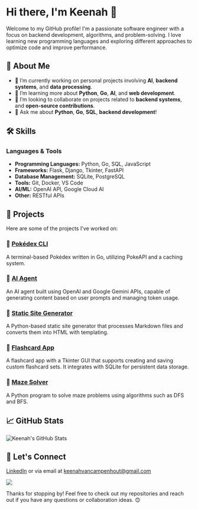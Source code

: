 # Hi there, I'm Keenah 👋

Welcome to my GitHub profile! I'm a passionate software engineer with a focus on backend development, algorithms, and problem-solving. I love learning new programming languages and exploring different approaches to optimize code and improve performance.

## 🚀 About Me

- 🔭 I’m currently working on personal projects involving **AI**, **backend systems**, and **data processing**.
- 🌱 I’m learning more about  **Python**, **Go**, **AI**, and **web development**.
- 👯 I’m looking to collaborate on projects related to **backend systems**, and **open-source contributions**.
- 💬 Ask me about **Python**, **Go**, **SQL**, **backend development**!

## 🛠️ Skills

### Languages & Tools

- **Programming Languages:** Python, Go, SQL, JavaScript
- **Frameworks:** Flask, Django, Tkinter, FastAPI
- **Database Management:** SQLite, PostgreSQL
- **Tools:** Git, Docker, VS Code
- **AI/ML:** OpenAI API, Google Cloud AI
- **Other:** RESTful APIs

## 🧩 Projects

Here are some of the projects I've worked on:

### 🔹 [Pokédex CLI](https://github.com/kavancamp/pokedexcli)
A terminal-based Pokédex written in Go, utilizing PokeAPI and a caching system. 

### 🔹 [AI Agent](https://github.com/kavancamp/ai-agent)
An AI agent built using OpenAI and Google Gemini APIs, capable of generating content based on user prompts and managing token usage.

### 🔹 [Static Site Generator](https://github.com/kavancamp/static-site-generator)
A Python-based static site generator that processes Markdown files and converts them into HTML with templating.

### 🔹 [Flashcard App](https://github.com/kavancamp/flashcard-app)
A flashcard app with a Tkinter GUI that supports creating and saving custom flashcard sets. It integrates with SQLite for persistent data storage.

### 🔹 [Maze Solver](https://github.com/kavancamp/maze-solver)
A Python program to solve maze problems using algorithms such as DFS and BFS.


## 📈 GitHub Stats

![Keenah's GitHub Stats](https://github-readme-stats.vercel.app/api?username=kavancamp&show_icons=true&hide_title=true&count_private=true&theme=radical)

## 💬 Let's Connect

[LinkedIn](https://www.linkedin.com/in/keenah-vancampenhout/) or via email at [keenahvancampenhout@gmail.com](mailto:keenahvancampenhout@gmail.com)
              
<p align="left">
  <img src="https://api.boot.dev/v1/users/public/f37278dc-0c21-41ff-8cc0-e14f1b20853b/thumbnail" >
</p>

Thanks for stopping by! Feel free to check out my repositories and reach out if you have any questions or collaboration ideas. 😊
